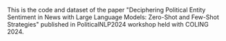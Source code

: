 This is the code and dataset of the paper "Deciphering Political Entity Sentiment in News with Large Language Models: Zero-Shot and Few-Shot Strategies" published in PoliticalNLP2024 workshop held with COLING 2024.
